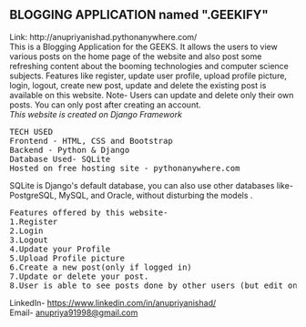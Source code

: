 <h2>BLOGGING APPLICATION named ".GEEKIFY"</h2>
Link: http://anupriyanishad.pythonanywhere.com/
<br>
This is a Blogging Application for the GEEKS. It allows the users to view various posts on the home page of the website and also post some refreshing content about the booming technologies and computer science subjects. Features like register, update user profile, upload profile picture, login, logout, create new post, update and delete the existing post is available on this website. Note- Users can update and delete only their own posts. You can only post after creating an account.
<br>
<em>
This website is created on Django Framework
</em>
<br>
<pre>
TECH USED
Frontend - HTML, CSS and Bootstrap
Backend - Python & Django
Database Used- SQLite 
Hosted on free hosting site - pythonanywhere.com
</pre>
SQLite is Django's default database, you can also use other databases like-PostgreSQL, MySQL, and Oracle, without disturbing the models .

<pre>
Features offered by this website-
1.Register
2.Login
3.Logout
4.Update your Profile
5.Upload Profile picture
6.Create a new post(only if logged in)
7.Update or delete your post.
8.User is able to see posts done by other users (but edit only your their own posts)
</pre>

LinkedIn- https://www.linkedin.com/in/anupriyanishad/
<br>
Email- anupriya91998@gmail.com

<!--some bootstrap snippets from- https://getbootstrap.com/docs/4.0/getting-started/introduction/#starter-template-->
